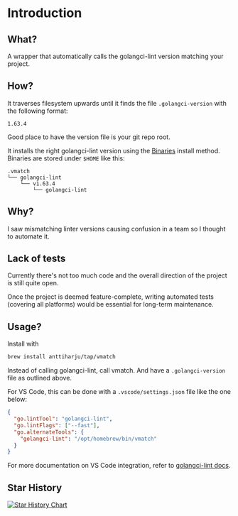 # Introduction

## What?

A wrapper that automatically calls the golangci-lint version matching your project.

## How?

It traverses filesystem upwards until it finds the file `.golangci-version` with the following format:

```
1.63.4
```

Good place to have the version file is your git repo root.

It installs the right golangci-lint version using the [Binaries](https://golangci-lint.run/welcome/install/#binaries) install method. Binaries are stored under `$HOME` like this:

```
.vmatch
└── golangci-lint
    └── v1.63.4
        └── golangci-lint
```

## Why?

I saw mismatching linter versions causing confusion in a team so I thought to automate it.

## Lack of tests

Currently there's not too much code and the overall direction of the project is still quite open.

Once the project is deemed feature-complete, writing automated tests (covering all platforms) would be essential for long-term maintenance.

## Usage?

Install with

```sh
brew install anttiharju/tap/vmatch
```

Instead of calling golangci-lint, call vmatch. And have a `.golangci-version` file as outlined above.

For VS Code, this can be done with a `.vscode/settings.json` file like the one below:

```json
{
  "go.lintTool": "golangci-lint",
  "go.lintFlags": ["--fast"],
  "go.alternateTools": {
    "golangci-lint": "/opt/homebrew/bin/vmatch"
  }
}
```

For more documentation on VS Code integration, refer to [golangci-lint docs](https://golangci-lint.run/welcome/integrations/#go-for-visual-studio-code).

## Star History

<a href="https://star-history.com/#anttiharju/vmatch&Date">
 <picture>
   <source media="(prefers-color-scheme: dark)" srcset="https://api.star-history.com/svg?repos=anttiharju/vmatch&type=Date&theme=dark" />
   <source media="(prefers-color-scheme: light)" srcset="https://api.star-history.com/svg?repos=anttiharju/vmatch&type=Date" />
   <img alt="Star History Chart" src="https://api.star-history.com/svg?repos=anttiharju/vmatch&type=Date" />
 </picture>
</a>
